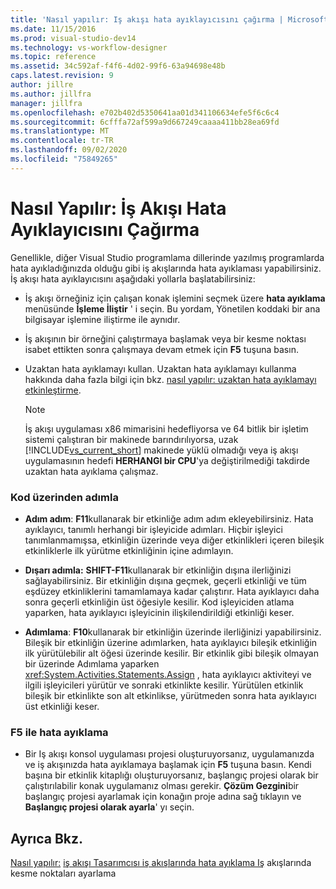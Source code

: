 ```yaml
---
title: 'Nasıl yapılır: Iş akışı hata ayıklayıcısını çağırma | Microsoft Docs'
ms.date: 11/15/2016
ms.prod: visual-studio-dev14
ms.technology: vs-workflow-designer
ms.topic: reference
ms.assetid: 34c592af-f4f6-4d02-99f6-63a94698e48b
caps.latest.revision: 9
author: jillre
ms.author: jillfra
manager: jillfra
ms.openlocfilehash: e702b402d5350641aa01d341106634efe5f6c6c4
ms.sourcegitcommit: 6cfffa72af599a9d667249caaaa411bb28ea69fd
ms.translationtype: MT
ms.contentlocale: tr-TR
ms.lasthandoff: 09/02/2020
ms.locfileid: "75849265"
---
```

# <a name="how-to-invoke-the-workflow-debugger"></a>Nasıl Yapılır: İş Akışı Hata Ayıklayıcısını Çağırma
Genellikle, diğer Visual Studio programlama dillerinde yazılmış programlarda hata ayıkladığınızda olduğu gibi iş akışlarında hata ayıklaması yapabilirsiniz. İş akışı hata ayıklayıcısını aşağıdaki yollarla başlatabilirsiniz:

- İş akışı örneğiniz için çalışan konak işlemini seçmek üzere **hata ayıklama** menüsünde **İşleme İliştir** ' i seçin. Bu yordam, Yönetilen koddaki bir ana bilgisayar işlemine iliştirme ile aynıdır.

- İş akışının bir örneğini çalıştırmaya başlamak veya bir kesme noktası isabet ettikten sonra çalışmaya devam etmek için **F5** tuşuna basın.

- Uzaktan hata ayıklamayı kullan. Uzaktan hata ayıklamayı kullanma hakkında daha fazla bilgi için bkz. [nasıl yapılır: uzaktan hata ayıklamayı etkinleştirme](https://msdn.microsoft.com/library/febz73k0.aspx).

    > [!NOTE]
    > İş akışı uygulaması x86 mimarisini hedefliyorsa ve 64 bitlik bir işletim sistemi çalıştıran bir makinede barındırılıyorsa, uzak [!INCLUDE[vs_current_short](../includes/vs-current-short-md.md)] makinede yüklü olmadığı veya iş akışı uygulamasının hedefi **HERHANGI bir CPU**'ya değiştirilmediği takdirde uzaktan hata ayıklama çalışmaz.

### <a name="stepping-through-code"></a>Kod üzerinden adımla

- **Adım adım**: **F11**kullanarak bir etkinliğe adım adım ekleyebilirsiniz. Hata ayıklayıcı, tanımlı herhangi bir işleyicide adımları. Hiçbir işleyici tanımlanmamışsa, etkinliğin üzerinde veya diğer etkinlikleri içeren bileşik etkinliklerle ilk yürütme etkinliğinin içine adımlayın.

- **Dışarı adımla:** **SHIFT-F11**kullanarak bir etkinliğin dışına ilerliğinizi sağlayabilirsiniz. Bir etkinliğin dışına geçmek, geçerli etkinliği ve tüm eşdüzey etkinliklerini tamamlamaya kadar çalıştırır. Hata ayıklayıcı daha sonra geçerli etkinliğin üst öğesiyle kesilir. Kod işleyiciden atlama yaparken, hata ayıklayıcı işleyicinin ilişkilendirildiği etkinliği keser.

- **Adımlama**: **F10**kullanarak bir etkinliğin üzerinde ilerliğinizi yapabilirsiniz. Bileşik bir etkinliğin üzerine adımlarken, hata ayıklayıcı bileşik etkinliğin ilk yürütülebilir alt öğesi üzerinde kesilir. Bir etkinlik gibi bileşik olmayan bir üzerinde Adımlama yaparken <xref:System.Activities.Statements.Assign> , hata ayıklayıcı aktiviteyi ve ilgili işleyicileri yürütür ve sonraki etkinlikte kesilir. Yürütülen etkinlik bileşik bir etkinlikte son alt etkinlikse, yürütmeden sonra hata ayıklayıcı üst etkinliği keser.

### <a name="debugging-with-f5"></a>F5 ile hata ayıklama

- Bir Iş akışı konsol uygulaması projesi oluşturuyorsanız, uygulamanızda ve iş akışınızda hata ayıklamaya başlamak için **F5** tuşuna basın. Kendi başına bir etkinlik kitaplığı oluşturuyorsanız, başlangıç projesi olarak bir çalıştırılabilir konak uygulamanız olması gerekir. **Çözüm Gezgini**bir başlangıç projesi ayarlamak için konağın proje adına sağ tıklayın ve **Başlangıç projesi olarak ayarla**' yı seçin.

## <a name="see-also"></a>Ayrıca Bkz.
 [Nasıl yapılır:](../workflow-designer/how-to-set-breakpoints-in-workflows.md) [iş akışı Tasarımcısı iş akışlarında hata ayıklama Iş](../workflow-designer/debugging-workflows-with-the-workflow-designer.md) akışlarında kesme noktaları ayarlama
